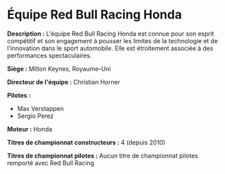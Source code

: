 # Équipe Red Bull Racing Honda

**Description :** L'équipe Red Bull Racing Honda est connue pour son esprit compétitif et son engagement à pousser les limites de la technologie et de l'innovation dans le sport automobile. Elle est étroitement associée à des performances spectaculaires.

**Siège :** Milton Keynes, Royaume-Uni

**Directeur de l'équipe :** Christian Horner

**Pilotes :**
- Max Verstappen
- Sergio Perez

**Moteur :** Honda

**Titres de championnat constructeurs :** 4 (depuis 2010)

**Titres de championnat pilotes :** Aucun titre de championnat pilotes remporté avec Red Bull Racing

